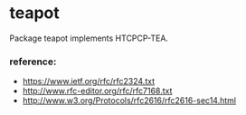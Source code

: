 teapot
======

Package teapot implements HTCPCP-TEA.

### reference:
* https://www.ietf.org/rfc/rfc2324.txt
* http://www.rfc-editor.org/rfc/rfc7168.txt
* http://www.w3.org/Protocols/rfc2616/rfc2616-sec14.html
